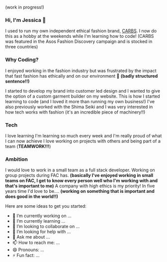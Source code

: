 (work in progress!)

### Hi, I'm Jessica 👋
I used to run my own independent ethical fashion brand, [CARBS]( https://www.wearcarbs.co.uk/ ). I now do this as a hobby at the weekends while I'm learning how to code!
(CARBS was featured in the Asos Fashion Discovery campaign and is stocked in three countries)

### Why Coding?
I enjoyed working in the fashion industry but was frustrated by the impact that fast fashion has ethically and on our environment 🌱  __(badly structured sentence!!)__

I started to develop my brand into customer led design and I wanted to give the option of a custom garment builder on my website. This is how I started learning to code (and I loved it more than running my own business!) 
I've also previously worked with the Shima Seiki and I was very interested in how tech works with fashion (it's an incredible piece of machinery!!)

### Tech
I love learning
I'm learning so much every week and I'm really proud of what I can now achieve
I love working on projects with others and being part of a team (**TEAMWORK!!!**)

### Ambition
I would love to work in a small team as a full stack developer. Working on group projects during FAC has. __(basically I've enjoyed working in small teams on FAC, I get to know every person well who I'm working with and that's important to me)__
A company with high ethics is my priority!
In five years time I'd love to be.... __(working on something that is important and does good in the world!!)__


Here are some ideas to get you started:

- 🔭 I’m currently working on ...
- 🌱 I’m currently learning ...
- 👯 I’m looking to collaborate on ...
- 🤔 I’m looking for help with ...
- 💬 Ask me about ...
- 📫 How to reach me: ...
- 😄 Pronouns: ...
- ⚡ Fun fact: ...

